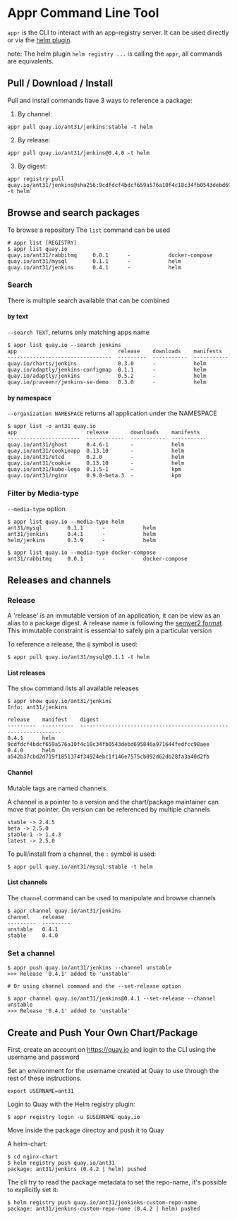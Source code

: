 # Appr Command Line Tool
`appr` is the CLI to interact with an app-registry server.
It can be used directly or via the [helm plugin](https://github.com/app-registry/helm-plugin).

note:
The helm plugin `helm registry ...` is calling the `appr`, all commands are equivalents.

## Pull / Download / Install
Pull and install commands have 3 ways to reference a package:

1. By channel:
```
appr pull quay.io/ant31/jenkins:stable -t helm
```

2. By release:
```
appr pull quay.io/ant31/jenkins@0.4.0 -t helm
```

3. By digest:

```
appr registry pull quay.io/ant31/jenkins@sha256:9cdfdcf4bdcf659a576a10f4c18c34fb0543debd695846a971644fedfcc98aee -t helm`
```

## Browse and search packages
To browse a repository The `list` command can be used

```shell
# appr list [REGISTRY]
$ appr list quay.io
quay.io/ant31/rabbitmq     0.0.1      -            docker-compose
quay.io/ant31/mysql        0.1.1      -            helm
quay.io/ant31/jenkins      0.4.1      -            helm
```

### Search
There is multiple search available that can be combined

#### by text
`--search TEXT`, returns only matching apps name
```shell
$ appr list quay.io --search jenkins
app                                release    downloads    manifests
---------------------------------  ---------  -----------  -----------
quay.io/charts/jenkins             0.3.0      -            helm
quay.io/adaptly/jenkins-configmap  0.1.1      -            helm
quay.io/adaptly/jenkins            0.5.2      -            helm
quay.io/praveenr/jenkins-se-demo   0.3.0      -            helm
```

#### by namespace
`--organization NAMESPACE` returns all application under the NAMESPACE
```shell
$ appr list -o ant31 quay.io
app                      release       downloads    manifests
-----------------------  ------------  -----------  -----------
quay.io/ant31/ghost      0.4.6-1       -            helm
quay.io/ant31/cookieapp  0.13.10       -            helm
quay.io/ant31/etcd       0.2.0         -            helm
quay.io/ant31/cookie     0.13.10       -            helm
quay.io/ant31/kube-lego  0.1.5-1       -            kpm
quay.io/ant31/nginx      0.9.0-beta.3  -            kpm

```
### Filter by Media-type
`--media-type` option

```shell
$ appr list quay.io --media-type helm
ant31/mysql        0.1.1      -            helm
ant31/jenkins      0.4.1      -            helm
helm/jenkins       0.3.9      -            helm

$ appr list quay.io --media-type docker-compose
ant31/rabbitmq     0.0.1      -            docker-compose
```

## Releases and channels

### Release
A 'release' is an immutable version of an application, it can be view as an alias to a package digest.
A release name is following the [semver2 format](http://semver.org/).
This immutable constraint is essential to safely pin a particular version

To reference a release, the `@` symbol is used:

```
$ appr pull quay.io/ant31/mysql@0.1.1 -t helm
```

#### List releases
The `show` command lists all available releases

```shell
$ appr show quay.io/ant31/jenkins
Info: ant31/jenkins

release    manifest    digest
---------  ----------  ----------------------------------------------------------------
0.4.1      helm        9cdfdcf4bdcf659a576a10f4c18c34fb0543debd695846a971644fedfcc98aee
0.4.0      helm        a542b37cbd2d719f1851374f34924ebc1f146e7575cb092d62db28fa3a40d2fb

```

#### Channel
Mutable tags are named channels.

A channel is a pointer to a version and the chart/package maintainer can move that pointer.
On version can be referenced by multiple channels
```shell
stable -> 2.4.5
beta -> 2.5.0
stable-1 -> 1.4.3
latest -> 2.5.0
```

To pull/install from a channel, the `:` symbol is used:

```shell
$ appr pull quay.io/ant31/mysql:stable -t helm
```

#### List channels
The `channel` command can be used to manipulate and browse channels

```shell
$ appr channel quay.io/ant31/jenkins
channel    release
---------  ---------
unstable   0.4.1
stable     0.4.0
```

### Set a channel

```shell
$ appr push quay.io/ant31/jenkins --channel unstable
>>> Release '0.4.1' added to 'unstable'

# Or using channel command and the --set-release option

$ appr channel quay.io/ant31/jenkins@0.4.1 --set-release --channel unstable
>>> Release '0.4.1' added to 'unstable'

```

## Create and Push Your Own Chart/Package

First, create an account on https://quay.io and login to the CLI using the username and password

Set an environment for the username created at Quay to use through the rest of these instructions.

```
export USERNAME=ant31
```

Login to Quay with the Helm registry plugin:

```
$ appr registry login -u $USERNAME quay.io
```

Move inside the package directoy and push it to Quay

A helm-chart:
```
$ cd nginx-chart
$ helm registry push quay.io/ant31
package: ant31/jenkins (0.4.2 | helm) pushed
```

The cli try to read the package metadata to set the repo-name, it's possible to explicitly set it:

```shell
$ helm registry push quay.io/ant31/jenkinks-custom-repo-name
package: ant31/jenkins-custom-repo-name (0.4.2 | helm) pushed
```
